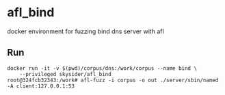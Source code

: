 # afl_bind

docker environment for fuzzing bind dns server with afl

## Run
```
docker run -it -v $(pwd)/corpus/dns:/work/corpus --name bind \
    --privileged skysider/afl_bind
root@324fcb32343:/work# afl-fuzz -i corpus -o out ./server/sbin/named -A client:127.0.0.1:53
```